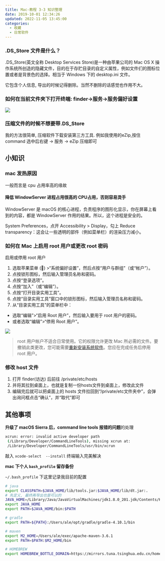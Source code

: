 ```yaml
---
title: Mac-教程 3-3 知识整理
date: 2019-10-01 12:34:26
updated: 2022-11-05 13:45:00
categories:
  - 收藏
  - 日常软件
---
```


### .DS_Store 文件是什么？

.DS_Store(英文全称 Desktop Services Store)是一种由苹果公司的 Mac OS X 操作系统所创造的隐藏文件，目的在于存贮目录的自定义属性，例如文件们的图标位置或者是背景色的选择。相当于 Windows 下的 desktop.ini 文件。

它包含个人信息, 导出的时候记得删除。当然不删除的话感觉也作用不大。

### 如何在当前文件夹下打开终端:  finder->服务->服务偏好设置

![](https://upload-images.jianshu.io/upload_images/1662509-bd2e4f32af695326.png?imageMogr2/auto-orient/strip%7CimageView2/2/w/1240)

### 压缩文件的时候不想要带.DS_Store

我的方法很简单, 压缩软件下载安装第三方工具. 例如我使用的eZip,按住 command 选中后右键 -> 服务 -> eZip 压缩即可

## 小知识

### mac 发热原因

一般而言是 cpu 占用率高的缘故

#### 降低 WindowServer 进程占用很高的 CPU占用，否则容易烫手

WindowServer 是 macOS 的核心进程，负责程序的图形化显示，你在屏幕上看到的内容，都是 WindowServer 作用的结果。所以，这个进程是安全的。

System Preferences，点开 Accessibility > Display，勾上 Reduce transparency：这会让一些透明的部件（例如菜单栏）的渲染压力减小。

### 如何在 Mac 上启用 root 用户或更改 root 密码

启用或停用 root 用户

1. 选取苹果菜单 () >“系统偏好设置”，然后点按“用户与群组”（或“帐户”）。
2. 点按锁形图标，然后输入管理员名称和密码。
3. 点按“登录选项”。
4. 点按“加入”（或“编辑”）。
5. 点按“打开目录实用工具”。
6. 点按“目录实用工具”窗口中的锁形图标，然后输入管理员名称和密码。
7. 从“目录实用工具”的菜单栏中：

* 选取“编辑”>“启用 Root 用户”，然后输入要用于 root 用户的密码。
* 或者选取“编辑”>“停用 Root 用户”。

![](https://upload-images.jianshu.io/upload_images/1662509-fe39046c1543ff67.png?imageMogr2/auto-orient/strip%7CimageView2/2/w/1240)

> root 用户帐户不适合日常使用。它的权限允许更改 Mac 所必需的文件。要撤销此类更改，您可能需要[重新安装系统软件](https://support.apple.com/zh-cn/HT204904)。您应在完成任务后停用 root 用户。

### 修改 host 文件

1. 打开 finder(访达) 后前往 /private/etc/hosts
2. 并将其拉到桌面上，也就是复制一份hosts文件到桌面上，修改此文件
3. 编辑完后就可以把桌面上的 hosts 文件拉回到“/private/etc文件夹中”，会弹出询问框点击“确认”，并“取代”即可

## 其他事项

**升级了 macOS Sierra 后，command line tools 报错的问题**的处理

```sh
xcrun: error: invalid active developer path
 (/Library/Developer/CommandLineTools), missing xcrun at:
 /Library/Developer/CommandLineTools/usr/bin/xcrun
```

敲入 `xcode-select  --install`  终端输入完美解决

**mac 下个人 `bash_profile` 留存备份**

`~/.bash_profile` 下这里记录我目前的配置

```sh
# java
export CLASSPATH=$JAVA_HOME/lib/tools.jar:$JAVA_HOME/lib/dt.jar:.
# 先定义, 最终再导出也是可以的
JAVA_HOME=/Library/Java/JavaVirtualMachines/jdk1.8.0_201.jdk/Contents/Home
export JAVA_HOME
export PATH=$JAVA_HOME/bin:$PATH

# gradle
export PATH=${PATH}:/Users/ale/opt/gradle/gradle-4.10.1/bin

# maven
export M2_HOME=/Users/ale/exec/apache-maven-3.6.1
export PATH=$PATH:$M2_HOME/bin

# HOMEBREW
export HOMEBREW_BOTTLE_DOMAIN=https://mirrors.tuna.tsinghua.edu.cn/homebrew-bottles
```
